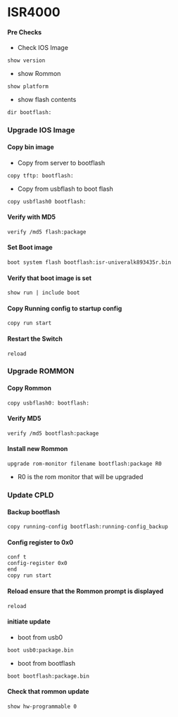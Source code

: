 # ISR4000

#### Pre Checks
* Check IOS Image
```
show version
```
* show Rommon
```
show platform
```
* show flash contents
```
dir bootflash:
```
### Upgrade IOS Image
#### Copy bin image

* Copy from server to bootflash
```
copy tftp: bootflash:
```
* Copy from usbflash to boot flash
```
copy usbflash0 bootflash:
```
#### Verify with MD5
```
verify /md5 flash:package
```
#### Set Boot image
```
boot system flash bootflash:isr-univeralk893435r.bin
```
#### Verify that boot image is set
```
show run | include boot
```

#### Copy Running config to startup config
```
copy run start
```

#### Restart the Switch
```
reload
```

### Upgrade ROMMON
#### Copy Rommon
```
copy usbflash0: bootflash:
```

#### Verify MD5
```
verify /md5 bootflash:package
```

#### Install new Rommon
```
upgrade rom-monitor filename bootflash:package R0
```
* R0 is the rom monitor that will be upgraded


### Update CPLD
#### Backup bootflash
```
copy running-config bootflash:running-config_backup
```
#### Config register to 0x0
```
conf t
config-register 0x0
end
copy run start
```
#### Reload ensure that the Rommon prompt is displayed

```
reload
```

#### initiate update
* boot from usb0
```
boot usb0:package.bin
```
* boot from bootflash
```
boot bootflash:package.bin
```

#### Check that rommon update
```
show hw-programmable 0
```
